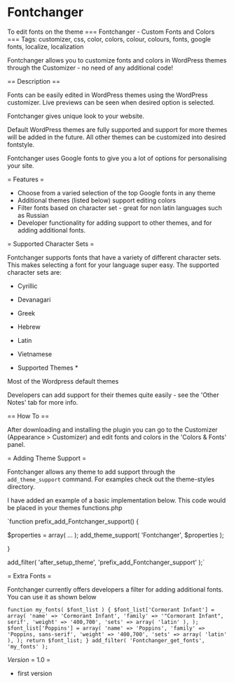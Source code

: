 # Fontchanger
To edit fonts on the theme
=== Fontchanger - Custom Fonts and Colors ===
Tags: customizer, css, color, colors, colour, colours, fonts, google fonts, localize, localization

Fontchanger allows you to customize fonts and colors in WordPress themes through the Customizer - no need of any additional code!

== Description ==

Fonts can be easily edited in WordPress themes using the WordPress customizer. Live previews can be seen when desired option is selected.

Fontchanger gives unique look to your website.

Default WordPress themes are fully supported and support for more themes will be added in the future. All other themes can be customized into desired fontstyle.

Fontchanger uses Google fonts to give you a lot of options for personalising your site.

= Features =

* Choose from a varied selection of the top Google fonts in any theme
* Additional themes (listed below) support editing colors
* Filter fonts based on character set - great for non latin languages such as Russian
* Developer functionality for adding support to other themes, and for adding additional fonts.

= Supported Character Sets =

Fontchanger supports fonts that have a variety of different character sets. This makes selecting a font for your language super easy. The supported character sets are:

* Cyrillic
* Devanagari
* Greek
* Hebrew
* Latin
* Vietnamese

* Supported Themes *

Most of the Wordpress default themes

Developers can add support for their themes quite easily - see the 'Other Notes' tab for more info.

== How To ==

After downloading and installing the plugin you can go to the Customizer (Appearance > Customizer) and edit fonts and colors in the 'Colors & Fonts' panel.

= Adding Theme Support =

Fontchanger allows any theme to add support through the `add_theme_support` command. For examples check out the theme-styles directory.

I have added an example of a basic implementation below. This code would be placed in your themes functions.php

`function prefix_add_Fontchanger_support() {

  $properties = array(
	...
  );
  add_theme_support( 'Fontchanger', $properties );

}

add_filter( 'after_setup_theme', 'prefix_add_Fontchanger_support' );`

= Extra Fonts =

Fontchanger currently offers developers a filter for adding additional fonts. You can use it as shown below

`function my_fonts( $font_list ) {
	$font_list['Cormorant Infant'] = array(
		'name' => 'Cormorant Infant',
		'family' => '"Cormorant Infant", serif',
		'weight' => '400,700',
		'sets' => array( 'latin' ),
	);
	$font_list['Poppins'] = array(
		'name' => 'Poppins',
		'family' => 'Poppins, sans-serif',
		'weight' => '400,700',
		'sets' => array( 'latin' ),
	);
	return $font_list;
}
add_filter( 'Fontchanger_get_fonts', 'my_fonts' );`

*Version*
= 1.0 =
* first version
